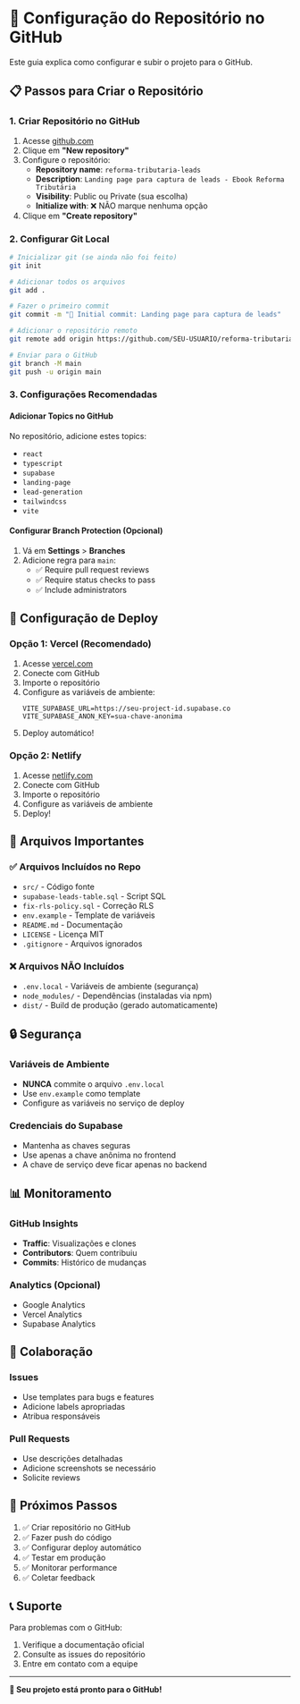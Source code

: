 # 🚀 Configuração do Repositório no GitHub

Este guia explica como configurar e subir o projeto para o GitHub.

## 📋 Passos para Criar o Repositório

### 1. Criar Repositório no GitHub

1. Acesse [github.com](https://github.com)
2. Clique em **"New repository"**
3. Configure o repositório:
   - **Repository name**: `reforma-tributaria-leads`
   - **Description**: `Landing page para captura de leads - Ebook Reforma Tributária`
   - **Visibility**: Public ou Private (sua escolha)
   - **Initialize with**: ❌ NÃO marque nenhuma opção
4. Clique em **"Create repository"**

### 2. Configurar Git Local

```bash
# Inicializar git (se ainda não foi feito)
git init

# Adicionar todos os arquivos
git add .

# Fazer o primeiro commit
git commit -m "🎉 Initial commit: Landing page para captura de leads"

# Adicionar o repositório remoto
git remote add origin https://github.com/SEU-USUARIO/reforma-tributaria-leads.git

# Enviar para o GitHub
git branch -M main
git push -u origin main
```

### 3. Configurações Recomendadas

#### Adicionar Topics no GitHub
No repositório, adicione estes topics:
- `react`
- `typescript`
- `supabase`
- `landing-page`
- `lead-generation`
- `tailwindcss`
- `vite`

#### Configurar Branch Protection (Opcional)
1. Vá em **Settings** > **Branches**
2. Adicione regra para `main`:
   - ✅ Require pull request reviews
   - ✅ Require status checks to pass
   - ✅ Include administrators

## 🔧 Configuração de Deploy

### Opção 1: Vercel (Recomendado)

1. Acesse [vercel.com](https://vercel.com)
2. Conecte com GitHub
3. Importe o repositório
4. Configure as variáveis de ambiente:
   ```
   VITE_SUPABASE_URL=https://seu-project-id.supabase.co
   VITE_SUPABASE_ANON_KEY=sua-chave-anonima
   ```
5. Deploy automático!

### Opção 2: Netlify

1. Acesse [netlify.com](https://netlify.com)
2. Conecte com GitHub
3. Importe o repositório
4. Configure as variáveis de ambiente
5. Deploy!

## 📝 Arquivos Importantes

### ✅ Arquivos Incluídos no Repo
- `src/` - Código fonte
- `supabase-leads-table.sql` - Script SQL
- `fix-rls-policy.sql` - Correção RLS
- `env.example` - Template de variáveis
- `README.md` - Documentação
- `LICENSE` - Licença MIT
- `.gitignore` - Arquivos ignorados

### ❌ Arquivos NÃO Incluídos
- `.env.local` - Variáveis de ambiente (segurança)
- `node_modules/` - Dependências (instaladas via npm)
- `dist/` - Build de produção (gerado automaticamente)

## 🔒 Segurança

### Variáveis de Ambiente
- **NUNCA** commite o arquivo `.env.local`
- Use `env.example` como template
- Configure as variáveis no serviço de deploy

### Credenciais do Supabase
- Mantenha as chaves seguras
- Use apenas a chave anônima no frontend
- A chave de serviço deve ficar apenas no backend

## 📊 Monitoramento

### GitHub Insights
- **Traffic**: Visualizações e clones
- **Contributors**: Quem contribuiu
- **Commits**: Histórico de mudanças

### Analytics (Opcional)
- Google Analytics
- Vercel Analytics
- Supabase Analytics

## 🤝 Colaboração

### Issues
- Use templates para bugs e features
- Adicione labels apropriadas
- Atribua responsáveis

### Pull Requests
- Use descrições detalhadas
- Adicione screenshots se necessário
- Solicite reviews

## 🎯 Próximos Passos

1. ✅ Criar repositório no GitHub
2. ✅ Fazer push do código
3. ✅ Configurar deploy automático
4. ✅ Testar em produção
5. ✅ Monitorar performance
6. ✅ Coletar feedback

## 📞 Suporte

Para problemas com o GitHub:
1. Verifique a documentação oficial
2. Consulte as issues do repositório
3. Entre em contato com a equipe

---

**🎉 Seu projeto está pronto para o GitHub!**
